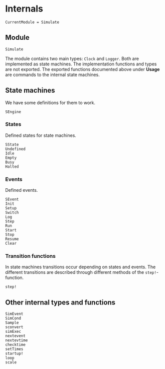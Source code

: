 # Internals

```@meta
CurrentModule = Simulate
```

## Module
```@docs
Simulate
```

The module contains two main types: `Clock` and `Logger`. Both are implemented as state machines. The implementation functions and types are not exported. The exported functions documented above under **Usage** are commands to the internal state machines.

## State machines

We have some definitions for them to work.

```@docs
SEngine
```

### States

Defined states for state machines.

```@docs
SState
Undefined
Idle
Empty
Busy
Halted
```

### Events

Defined events.

```@docs
SEvent
Init
Setup
Switch
Log
Step
Run
Start
Stop
Resume
Clear
```

### Transition functions

In state machines transitions occur depending on states and events. The different transitions are described through different methods of the `step!`-function.
```@docs
step!
```

## Other internal types and functions
```@docs
SimEvent
SimCond
Sample
sconvert
simExec
nextevent
nextevtime
checktime
setTimes
startup!
loop
scale
```
